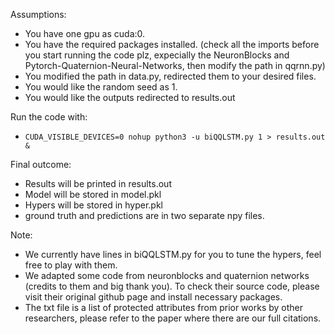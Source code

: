 Assumptions:
 - You have one gpu as cuda:0.
 - You have the required packages installed. (check all the imports before you start running the code plz, expecially the NeuronBlocks and Pytorch-Quaternion-Neural-Networks, then modify the path in qqrnn.py)
 - You modified the path in data.py, redirected them to your desired files.
 - You would like the random seed as 1. 
 - You would like the outputs redirected to results.out

Run the code with:
 - ``CUDA_VISIBLE_DEVICES=0 nohup python3 -u biQQLSTM.py 1 > results.out &``

Final outcome:
 - Results will be printed in results.out
 - Model will be stored in model.pkl
 - Hypers will be stored in hyper.pkl
 - ground truth and predictions are in two separate npy files.

Note:
 - We currently have lines in biQQLSTM.py for you to tune the hypers, feel free to play with them.
 - We adapted some code from neuronblocks and quaternion networks (credits to them and big thank you). To check their source code, please visit their original github page and install necessary packages.
 - The txt file is a list of protected attributes from prior works by other researchers, please refer to the paper where there are our full citations.
